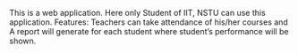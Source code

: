 This is a web application. Here only Student of IIT, NSTU can use this application. Features:  Teachers can take attendance of his/her courses and A report will generate for each student where student’s performance will be shown.
